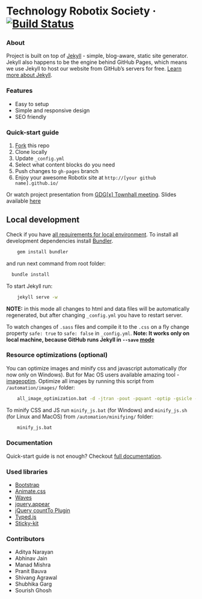 # Technology Robotix Society &middot; [![Build Status](https://travis-ci.org/Robotix/Robotix.github.io.svg?branch=master)](https://travis-ci.org/Robotix/Robotix.github.io)

### About
Project is built on top of [Jekyll](http://jekyllrb.com/) - simple, blog-aware, static site generator. Jekyll also happens to be the engine behind GitHub Pages, which means we use Jekyll to host our website from GitHub’s servers for free. [Learn more about Jekyll](http://jekyllrb.com/).

### Features
* Easy to setup
* Simple and responsive design
* SEO friendly


### Quick-start guide
1. [Fork](https://github.com/gdg-x/zeppelin/fork) this repo
2. Clone locally
3. Update ```_config.yml```
4. Select what content blocks do you need
5. Push changes to ```gh-pages``` branch
6. Enjoy your awesome Robotix site at ```http://[your github name].github.io/```

Or watch project presentation from [GDG[x] Townhall meeting](http://www.youtube.com/watch?v=xYmhheoLjcI). Slides available [here](https://docs.google.com/presentation/d/19aM7yNl_orDaCNND5LpCY3fShb6PyMltnzYfKvV8R_8/edit?usp=sharing)


## Local development

Check if you have [all requirements for local environment](http://jekyllrb.com/docs/installation/).
To install all development dependencies install [Bundler](http://bundler.io/).
```bash
    gem install bundler
``` 
and run next command from root folder:

```bash
  bundle install
```

To start Jekyll run:
```bash
    jekyll serve -w
```

**NOTE:** in this mode all changes to html and data files will be automatically regenerated, but after changing ```_config.yml``` you have to restart server.

To watch changes of `.sass` files and compile it to the `.css` on a fly change property `safe: true` to `safe: false` in `_config.yml`.
**Note: It works only on local machine, because GitHub runs Jekyll in `--save` [mode](https://help.github.com/articles/using-jekyll-with-pages/#configuration-overrides)**

### Resource optimizations (optional)

You can optimize images and minify css and javascript automatically (for now only on Windows).
But for Mac OS users available amazing tool - [imageoptim](https://imageoptim.com/).
Optimize all images by running this script from `/automation/images/` folder:
```bash
    all_image_optimization.bat -d -jtran -pout -pquant -optip -gsicle -svgo
```

To minify CSS and JS run `minify_js.bat` (for Windows) and `minify_js.sh` (for Linux and MacOS) from `/automation/minifying/` folder:
```bash
    minify_js.bat
```

### Documentation
Quick-start guide is not enough? Checkout [full documentation](https://github.com/Robotix/Robotix.github.io/wiki).

### Used libraries
* [Bootstrap](https://github.com/twbs/bootstrap)
* [Animate.css](https://github.com/daneden/animate.css)
* [Waves](https://github.com/publicis-indonesia/Waves)
* [jquery.appear](https://github.com/bas2k/jquery.appear)
* [jQuery countTo Plugin](https://github.com/mhuggins/jquery-countTo)
* [Typed.js](https://github.com/mattboldt/typed.js)
* [Sticky-kit](https://github.com/leafo/sticky-kit)

### Contributors
* Aditya Narayan
* Abhinav Jain
* Manad Mishra
* Pranit Bauva
* Shivang Agrawal
* Shubhika Garg
* Sourish Ghosh
